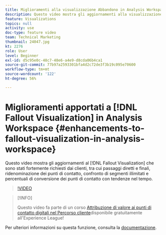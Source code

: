 ```yaml
---
title: Miglioramenti alla visualizzazione Abbandono in Analysis Workspace
description: Questo video mostra gli aggiornamenti alla visualizzazione Abbandono fortemente richiesti dai clienti, compresi passaggi diretti o finali, ridenominazione dei punti di contatto, confronto di segmenti illimitati e tendenza nel tempo delle percentuali di conversione dei punti di contatto.
feature: Visualizations
topics: null
activity: use
doc-type: feature video
team: Technical Marketing
thumbnail: 24047.jpg
kt: 2276
role: User
level: Beginner
exl-id: d5c95e0c-48c7-48e6-a4e9-d8cda06b4ca1
source-git-commit: 77b97a2593301bfa4d2c72de3f3b19c095e70600
workflow-type: tm+mt
source-wordcount: '122'
ht-degree: 56%

---
```


# Miglioramenti apportati a [!DNL Fallout Visualization] in Analysis Workspace {#enhancements-to-fallout-visualization-in-analysis-workspace}

Questo video mostra gli aggiornamenti al [!DNL Fallout Visualization] che sono stati fortemente richiesti dai clienti, tra cui passaggi diretti e finali, ridenominazione dei punti di contatto, confronto di segmenti illimitati e percentuali di conversione dei punti di contatto con tendenze nel tempo.

>[!VIDEO](https://video.tv.adobe.com/v/24047/?quality=12)

>[!INFO]
>
> Questo video fa parte di un corso [Attribuzione di valore ai punti di contatto digitali nel Percorso cliente](https://experienceleague.adobe.com/?recommended=Analytics-U-1-2020.2&amp;lang=it)disponibile gratuitamente all&#39;Experience League!

Per ulteriori informazioni su questa funzione, consulta la [documentazione](https://experienceleague.adobe.com/docs/analytics/analyze/analysis-workspace/visualizations/fallout/fallout-flow.html?lang=it).
